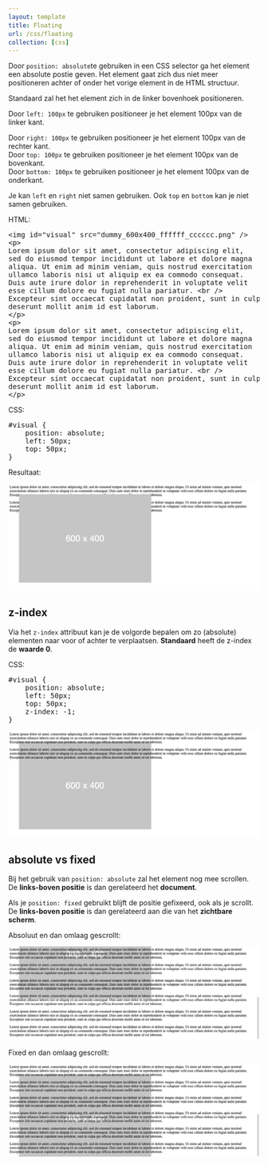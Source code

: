 ```yaml
---
layout: template
title: Floating
url: /css/floating
collection: [css]
---							
```

<p>Door <code>position: absolute</code>te gebruiken in een CSS selector ga het element een absolute postie geven. Het element gaat zich dus niet meer positioneren achter of onder het vorige element in de HTML structuur.</p>
<p>Standaard zal het het element zich in de linker bovenhoek positioneren.</p>
<p>Door <code>left: 100px</code> te gebruiken positioneer je het element 100px van de linker kant.</p>
Door <code>right: 100px</code> te gebruiken positioneer je het element 100px van de rechter kant.</br>
Door <code>top: 100px</code> te gebruiken positioneer je het element 100px van de bovenkant.</br>
Door <code>bottom: 100px</code> te gebruiken positioneer je het element 100px van de onderkant.</p>
<p>Je kan <code>left</code> en <code>right</code> niet samen gebruiken. Ook <code>top</code> en <code>bottom</code> kan je niet samen gebruiken.</p>

<p>HTML:</p>
<pre data-enlighter-theme="beyond" data-enlighter-language="html">
&lt;img id="visual" src="dummy_600x400_ffffff_cccccc.png" /&gt;
&lt;p&gt;
Lorem ipsum dolor sit amet, consectetur adipiscing elit, 
sed do eiusmod tempor incididunt ut labore et dolore magna 
aliqua. Ut enim ad minim veniam, quis nostrud exercitation 
ullamco laboris nisi ut aliquip ex ea commodo consequat. 
Duis aute irure dolor in reprehenderit in voluptate velit 
esse cillum dolore eu fugiat nulla pariatur. &lt;br /&gt;
Excepteur sint occaecat cupidatat non proident, sunt in culpa qui officia 
deserunt mollit anim id est laborum.
&lt;/p&gt;
&lt;p&gt;
Lorem ipsum dolor sit amet, consectetur adipiscing elit, 
sed do eiusmod tempor incididunt ut labore et dolore magna 
aliqua. Ut enim ad minim veniam, quis nostrud exercitation 
ullamco laboris nisi ut aliquip ex ea commodo consequat. 
Duis aute irure dolor in reprehenderit in voluptate velit 
esse cillum dolore eu fugiat nulla pariatur. &lt;br /&gt;
Excepteur sint occaecat cupidatat non proident, sunt in culpa qui officia 
deserunt mollit anim id est laborum.
&lt;/p&gt;
</pre>

<p>CSS:</p>
<pre data-enlighter-theme="beyond" data-enlighter-language="css">
#visual {
    position: absolute;
    left: 50px;
    top: 50px;
}</pre>

<p>Resultaat:</p>

<div class="shadow">
    <img src="images/absolute.png" />
</div>

<h2>z-index</h2>

<p>Via het <code>z-index</code> attribuut kan je de volgorde bepalen om zo (absolute) elementen naar voor of achter te verplaatsen. <strong>Standaard</strong> heeft de z-index de <strong>waarde 0</strong>.</p>

<p>CSS:</p>
<pre data-enlighter-theme="beyond" data-enlighter-language="css">
#visual {
    position: absolute;
    left: 50px;
    top: 50px;
    z-index: -1;
}</pre>

<div class="shadow">
    <img src="images/absolute-zindex.png" />
</div>

<h2>absolute vs fixed</h2>
<p>Bij het gebruik van <code>position: absolute</code> zal het element nog mee scrollen. De <strong>links-boven positie</strong> is dan gerelateerd het <strong>document</strong>.</p> 
<p>Als je <code>position: fixed</code> gebruikt blijft de positie gefixeerd, ook als je scrollt. De <strong>links-boven positie</strong> is dan gerelateerd aan die van het <strong>zichtbare scherm</strong>.</p>

<p>Absoluut en dan omlaag gescrollt:</p>
<div class="shadow">
    <img src="images/absolute-scroll.png" />
</div>

<p>Fixed en dan omlaag gescrollt:</p>
<div class="shadow">
    <img src="images/fixed-scroll.png" />
</div>
